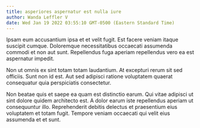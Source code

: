 ```yaml
---
title: asperiores aspernatur est nulla iure
author: Wanda Leffler V
date: Wed Jan 19 2022 03:55:10 GMT-0500 (Eastern Standard Time)
---
```

Ipsam eum accusantium ipsa et et velit fugit. Est facere veniam itaque suscipit cumque. Doloremque necessitatibus occaecati assumenda commodi et non aut sunt. Repellendus fuga aperiam repellendus vero ea est aspernatur impedit.

 Non ut omnis ex sint totam totam laudantium. At excepturi rerum sit sed officiis. Sunt non id est. Aut sed adipisci ratione voluptatem quaerat consequatur quia perspiciatis consectetur.

 Non beatae quis et saepe ea quam est distinctio earum. Qui vitae adipisci ut sint dolore quidem architecto est. A dolor earum iste repellendus aperiam ut consequuntur illo. Reprehenderit debitis delectus et praesentium eius voluptatem et totam fugit. Tempore veniam occaecati qui velit eius assumenda et et sunt.